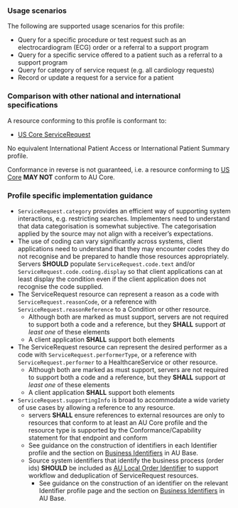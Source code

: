 ### Usage scenarios

The following are supported usage scenarios for this profile:

- Query for a specific procedure or test request such as an electrocardiogram (ECG) order or a referral to a support program
- Query for a specific service offered to a patient such as a referral to a support program
- Query for category of service request (e.g. all cardiology requests)
- Record or update a request for a service for a patient


### Comparison with other national and international specifications

A resource conforming to this profile is conformant to:
- [US Core ServiceRequest](http://hl7.org/fhir/us/core/StructureDefinition/us-core-servicerequest)

No equivalent International Patient Access or International Patient Summary profile.

Conformance in reverse is not guaranteed, i.e. a resource conforming to [US Core](http://hl7.org/fhir/us/core) **MAY NOT** conform to AU Core.


### Profile specific implementation guidance
- `ServiceRequest.category` provides an efficient way of supporting system interactions, e.g. restricting searches. Implementers need to understand that data categorisation is somewhat subjective. The categorisation applied by the source may not align with a receiver’s expectations.
- The use of coding can vary significantly across systems, client applications need to understand that they may encounter codes they do not recognise and be prepared to handle those resources appropriately. Servers **SHOULD** populate `ServiceRequest.code.text` and/or `ServiceRequest.code.coding.display` so that client applications can at least display the condition even if the client application does not recognise the code supplied. 
- The ServiceRequest resource can represent a reason as a code with `ServiceRequest.reasonCode`, or a reference with `ServiceRequest.reasonReference` to a Condition or other resource.
  - Although both are marked as must support, servers are not required to support both a code and a reference, but they **SHALL** support *at least one* of these elements
  - A client application **SHALL** support both elements
- The ServiceRequest resource can represent the desired performer as a code with `ServiceRequest.performerType`, or a reference with `ServiceRequest.performer` to a HealthcareService or other resource.
  - Although both are marked as must support, servers are not required to support both a code and a reference, but they **SHALL** support *at least one* of these elements
  - A client application **SHALL** support both elements
- `ServiceRequest.supportingInfo` is broad to accommodate a wide variety of use cases by allowing a reference to any resource. 
   - servers **SHALL** ensure references to external resources are only to resources that conform to at least an AU Core profile and the resource type is supported by the Conformance/Capability statement for that endpoint and conform
  - See guidance on the construction of identifiers in each Identifier profile and the section on [Business Identifiers](https://build.fhir.org/ig/hl7au/au-fhir-base/guidance.html#business-identifiers) in AU Base.
  - Source system identifiers that identify the business process (order ids) **SHOULD** be included as [AU Local Order Identifier](http://build.fhir.org/ig/hl7au/au-fhir-base/StructureDefinition-au-localorderidentifier.html) to support workflow and deduplication of ServiceRequest resources.
    - See guidance on the construction of an identifier on the relevant Identifier profile page and the section on [Business Identifiers](https://build.fhir.org/ig/hl7au/au-fhir-base/guidance.html#business-identifiers) in AU Base.
